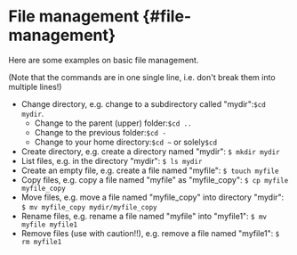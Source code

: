 # File management {#file-management}

Here are some examples on basic file management.

\(Note that the commands are in one single line, i.e. don't break them into multiple lines!\)

* Change directory, e.g. change to a subdirectory called "mydir":`$cd mydir`.
  * Change to the parent \(upper\) folder:`$cd ..`
  * Change to the previous folder:`$cd -`
  * Change to your home directory:`$cd ~`
    or solely`$cd`
* Create directory, e.g. create a directory named "mydir":
  `$ mkdir mydir`
* List files, e.g. in the directory "mydir":
  `$ ls mydir`
* Create an empty file, e.g. create a file named "myfile":
  `$ touch myfile`
* Copy files, e.g. copy a file named "myfile" as "myfile\_copy":
  `$ cp myfile myfile_copy`
* Move files, e.g. move a file named "myfile\_copy" into directory "mydir":
  `$ mv myfile_copy mydir/myfile_copy`
* Rename files, e.g. rename a file named "myfile" into "myfile1":
  `$ mv myfile myfile1`
* Remove files \(use with caution!!\), e.g. remove a file named "myfile1":
  `$ rm myfile1`



